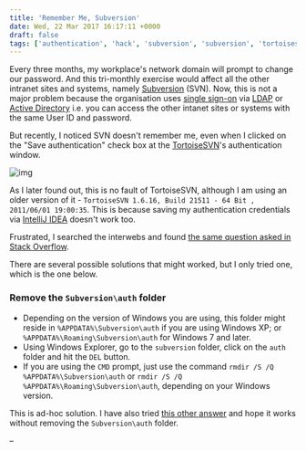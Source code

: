 ```yaml
---
title: 'Remember Me, Subversion'
date: Wed, 22 Mar 2017 16:17:11 +0000
draft: false
tags: ['authentication', 'hack', 'subversion', 'subversion', 'tortoisesvn', 'windows']
---
```


Every three months, my workplace's network domain will prompt to change our password. And this tri-monthly exercise would affect all the other intranet sites and systems, namely [Subversion](https://en.wikipedia.org/wiki/Apache_Subversion) (SVN). Now, this is not a major problem because the organisation uses [single sign-on](https://en.wikipedia.org/wiki/Single_sign-on) via [LDAP](https://en.wikipedia.org/wiki/Lightweight_Directory_Access_Protocol) or [Active Directory](https://en.wikipedia.org/wiki/Active_Directory) i.e. you can access the other intanet sites or systems with the same User ID and password.

But recently, I noticed SVN doesn't remember me, even when I clicked on the "Save authentication" check box at the [TortoiseSVN](https://en.wikipedia.org/wiki/TortoiseSVN)'s authentication window.

![img](http://www.alvinsim.com/wp-content/uploads/2017/03/tortoisesvn-auth.png)

As I later found out, this is no fault of TortoiseSVN, although I am using an older version of it - `TortoiseSVN 1.6.16, Build 21511 - 64 Bit , 2011/06/01 19:00:35`. This is because saving my authentication credentials via [IntelliJ IDEA](https://en.wikipedia.org/wiki/IntelliJ_IDEA) doesn't work too.

Frustrated, I searched the interwebs and found [the same question asked in Stack Overflow](http://stackoverflow.com/questions/5048718/tortoisesvn-not-saving-authentication-details#5769231).

There are several possible solutions that might worked, but I only tried one, which is the one below.

### Remove the `Subversion\auth` folder

*   Depending on the version of Windows you are using, this folder might reside in `%APPDATA%\Subversion\auth` if you are using Windows XP; or `%APPDATA%\Roaming\Subversion\auth` for Windows 7 and later.
*   Using Windows Explorer, go to the `subversion` folder, click on the `auth` folder and hit the `DEL` button.
*   If you are using the `CMD` prompt, just use the command `rmdir /S /Q %APPDATA%\Subversion\auth` or `rmdir /S /Q %APPDATA%\Roaming\Subversion\auth`, depending on your Windows version.

This is ad-hoc solution. I have also tried [this other answer](http://stackoverflow.com/a/16286870) and hope it works without removing the `Subversion\auth` folder.

–